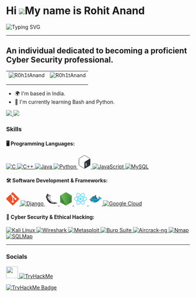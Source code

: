 
Hi ![](https://user-images.githubusercontent.com/18350557/176309783-0785949b-9127-417c-8b55-ab5a4333674e.gif)My name is Rohit Anand
============================================================================

![Typing SVG](https://readme-typing-svg.herokuapp.com/?font=Fira+Code&weight=600&pause=1000&color=00AEEF&center=true&width=435&lines=Hi+there!+I%27m+Rohit+Anand+%F0%9F%91%8B;Cyber+Security+Enthusiast+%F0%9F%94%90;Ethical+Hacker+%F0%9F%91%81;CTF+Player+%F0%9F%A7%AA;Software+Engineer+%F0%9F%92%BB)

---

An individual dedicated to becoming a proficient Cyber Security professional.
-----------------------------------------------------------------------------

<table>
  <tr>
    <td>
      <img src="https://github-readme-stats.vercel.app/api?username=R0h1tAnand&show_icons=true&locale=en&theme=tokyonight" alt="R0h1tAnand" /></p>    
    </td>
    <td>
      <img src="https://streak-stats.demolab.com?user=R0h1tAnand&theme=buefy-dark&short_numbers=true&date_format=j%20M%5B%20Y%5D" alt="R0h1tAnand" /></p>
    </td>
  </tr>
</table>

* 🌍 I'm based in India.
* 🧠 I'm currently learning Bash and Python.

<a href="https://www.github.com/R0h1tAnand" target="_blank" rel="noreferrer">
  <img src="https://img.shields.io/github/followers/R0h1tAnand?logo=github&style=for-the-badge&color=0891b2&labelColor=1c1917" />
</a>

<a href="https://www.github.com/R0h1tAnand" target="_blank" rel="noreferrer">
  <img src="https://komarev.com/ghpvc/?username=R0h1tAnand&style=for-the-badge&color=0891b2&labelColor=1c1917" />
</a>


### Skills

#### 🖥️ Programming Languages:
<p align="left">
  <a href="https://docs.microsoft.com/en-us/cpp/?view=msvc-170" target="_blank" rel="noreferrer">
    <img src="https://raw.githubusercontent.com/danielcranney/readme-generator/main/public/icons/skills/c-colored.svg" width="36" height="36" alt="C" />
  </a>
  <a href="https://docs.microsoft.com/en-us/cpp/?view=msvc-170" target="_blank" rel="noreferrer">
    <img src="https://raw.githubusercontent.com/danielcranney/readme-generator/main/public/icons/skills/cplusplus-colored.svg" width="36" height="36" alt="C++" />
  </a>
  <a href="https://www.oracle.com/java/" target="_blank" rel="noreferrer">
    <img src="https://raw.githubusercontent.com/danielcranney/readme-generator/main/public/icons/skills/java-colored.svg" width="36" height="36" alt="Java" />
  </a>
  <a href="https://www.python.org/" target="_blank" rel="noreferrer">
    <img src="https://raw.githubusercontent.com/danielcranney/readme-generator/main/public/icons/skills/python-colored.svg" width="36" height="36" alt="Python" />
  </a>
  <a href="https://www.gnu.org/software/bash/" target="_blank" rel="noreferrer">
    <img src="https://raw.githubusercontent.com/devicons/devicon/master/icons/bash/bash-original.svg" width="36" height="36" alt="Bash" />
  </a>
  <a href="https://developer.mozilla.org/en-US/docs/Web/JavaScript" target="_blank" rel="noreferrer">
    <img src="https://raw.githubusercontent.com/danielcranney/readme-generator/main/public/icons/skills/javascript-colored.svg" width="36" height="36" alt="JavaScript" />
  </a>
  <a href="https://www.mysql.com/" target="_blank" rel="noreferrer">
    <img src="https://raw.githubusercontent.com/danielcranney/readme-generator/main/public/icons/skills/mysql-colored.svg" width="36" height="36" alt="MySQL" />
  </a>
</p>

#### 🛠️ Software Development & Frameworks:
<p align="left">
  <a href="https://git-scm.com/" target="_blank" rel="noreferrer">
    <img src="https://raw.githubusercontent.com/devicons/devicon/master/icons/git/git-original.svg" width="36" height="36" alt="Git" />
  </a>
  <a href="https://www.djangoproject.com/" target="_blank" rel="noreferrer">
    <img src="https://cdn.jsdelivr.net/gh/devicons/devicon@latest/icons/django/django-plain.svg" width="36" height="36" alt="Django" />
  </a>
  <a href="https://flask.palletsprojects.com/" target="_blank" rel="noreferrer">
    <img src="https://raw.githubusercontent.com/devicons/devicon/refs/heads/master/icons/flask/flask-original.svg" width="36" height="36" alt="Flask" />
  </a>
  <a href="https://nodejs.org/en/" target="_blank" rel="noreferrer">
    <img src="https://raw.githubusercontent.com/devicons/devicon/master/icons/nodejs/nodejs-original.svg" width="36" height="36" alt="Node.js" />
  </a>
  <a href="https://react.dev/" target="_blank" rel="noreferrer">
    <img src="https://raw.githubusercontent.com/devicons/devicon/master/icons/react/react-original.svg" width="36" height="36" alt="React" />
  </a>
  <a href="https://www.docker.com/" target="_blank" rel="noreferrer">
    <img src="https://raw.githubusercontent.com/devicons/devicon/master/icons/docker/docker-original.svg" width="36" height="36" alt="Docker" />
  </a>
  <a href="https://cloud.google.com/" target="_blank" rel="noreferrer">
    <img src="https://raw.githubusercontent.com/danielcranney/readme-generator/main/public/icons/skills/googlecloud-colored.svg" width="36" height="36" alt="Google Cloud" />
  </a>
</p>

#### 🔐 Cyber Security & Ethical Hacking:
<p align="left">
  <a href="https://www.kali.org/" target="_blank" rel="noreferrer">
    <img src="https://upload.wikimedia.org/wikipedia/commons/thumb/2/2b/Kali-dragon-icon.svg/2048px-Kali-dragon-icon.svg.png" width="40" height="40" alt="Kali Linux" />
  </a>
  <a href="https://www.wireshark.org/" target="_blank" rel="noreferrer">
    <img src="https://upload.wikimedia.org/wikipedia/commons/c/c6/Wireshark_icon_new.png" width="30" height="33" alt="Wireshark" />
  </a>
  <a href="https://www.metasploit.com/" target="_blank" rel="noreferrer">
    <img src="https://img.icons8.com/?size=100&id=PW0ChfedZvTh&format=png&color=000000" width="36" height="36" alt="Metasploit" />
  </a>
  <a href="https://portswigger.net/burp" target="_blank" rel="noreferrer">
    <img src="https://i.ibb.co/cvvB9qJ/burpsuite.png" width="36" height="36" alt="Burp Suite" />
  </a>
  <a href="https://www.aircrack-ng.org/" target="_blank" rel="noreferrer">
    <img src="https://cdn.prod.website-files.com/64c2362fbaf5db5f0fbefd68/655758f4a0cc090fa19e5847_aircrack-ng-logo.svg" width="36" height="36" alt="Aircrack-ng" />
  </a>
  <a href="https://nmap.org/" target="_blank" rel="noreferrer">
    <img src="https://nmap.org/images/nmap-logo-256x256.png" width="36" height="36" alt="Nmap" />
  </a>
  <a href="https://github.com/sqlmapproject/sqlmap" target="_blank" rel="noreferrer">
    <img src="https://www.vaadata.com/blog/wp-content/uploads/2024/05/exploiting-sqli-with-sqlmap.png" width="" height="36" alt="SQLMap" />
  </a>
</p>

---



### Socials

<p align="left">
  <a href="https://www.github.com/R0h1tAnand" target="_blank" rel="noreferrer">
    <img src="https://static-00.iconduck.com/assets.00/github-icon-2048x2048-eyd5tyuo.png" width="32" height="32" />
  </a>
  <a href="https://www.linkedin.com/in/r0hit-Anand" target="_blank" rel="noreferrer">
      </a>
  <a href="https://tryhackme.com/p/r0hit.A" target="_blank" rel="noreferrer">
  <img src="https://assets.tryhackme.com/img/favicon.png" width="32" height="32" alt="TryHackMe" />
</a>
</p>


[![TryHackMe Badge](https://thm-github-badge-generator.vercel.app/badge?user=2206265)](https://tryhackme.com/p/r0hit.A)
